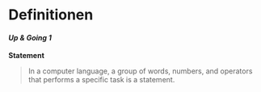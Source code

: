 # Definitionen


#### _**Up & Going 1**_


**Statement**
> In a computer language, a group of words, numbers, and operators that performs a specific task is a statement.
